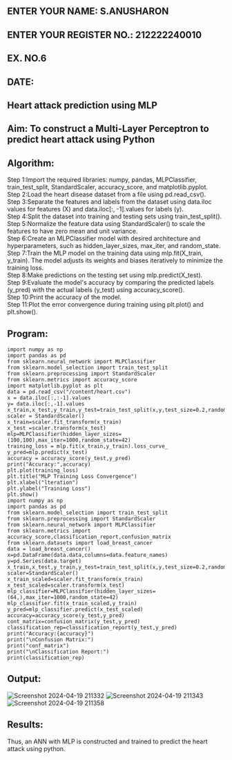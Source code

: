 ## ENTER YOUR NAME: S.ANUSHARON
## ENTER YOUR REGISTER NO.: 212222240010
## EX. NO.6
## DATE:
## Heart attack prediction using MLP
## Aim: To construct a  Multi-Layer Perceptron to predict heart attack using Python
## Algorithm:
Step 1:Import the required libraries: numpy, pandas, MLPClassifier, train_test_split, StandardScaler, accuracy_score, and matplotlib.pyplot.<BR>
Step 2:Load the heart disease dataset from a file using pd.read_csv().<BR>
Step 3:Separate the features and labels from the dataset using data.iloc values for features (X) and data.iloc[:, -1].values for labels (y).<BR>
Step 4:Split the dataset into training and testing sets using train_test_split().<BR>
Step 5:Normalize the feature data using StandardScaler() to scale the features to have zero mean and unit variance.<BR>
Step 6:Create an MLPClassifier model with desired architecture and hyperparameters, such as hidden_layer_sizes, max_iter, and random_state.<BR>
Step 7:Train the MLP model on the training data using mlp.fit(X_train, y_train). The model adjusts its weights and biases iteratively to minimize the training loss.<BR>
Step 8:Make predictions on the testing set using mlp.predict(X_test).<BR>
Step 9:Evaluate the model's accuracy by comparing the predicted labels (y_pred) with the actual labels (y_test) using accuracy_score().<BR>
Step 10:Print the accuracy of the model.<BR>
Step 11:Plot the error convergence during training using plt.plot() and plt.show().<BR>
## Program: 
```
import numpy as np
import pandas as pd
from sklearn.neural_network import MLPClassifier
from sklearn.model_selection import train_test_split
from sklearn.preprocessing import StandardScaler
from sklearn.metrics import accuracy_score
import matplotlib.pyplot as plt
data = pd.read_csv("/content/heart.csv")
x = data.iloc[:,:-1].values
y= data.iloc[:,-1].values
x_train,x_test,y_train,y_test=train_test_split(x,y,test_size=0.2,random_state=42)
scaler = StandardScaler()
x_train=scaler.fit_transform(x_train)
x_test =scaler.transform(x_test)
mlp=MLPClassifier(hidden_layer_sizes=(100,100),max_iter=1000,random_state=42)
training_loss = mlp.fit(x_train,y_train).loss_curve_
y_pred=mlp.predict(x_test)
accuracy = accuracy_score(y_test,y_pred)
print("Accuracy:",accuracy)
plt.plot(training_loss)
plt.title("MLP Training Loss Convergence")
plt.xlabel("lteration")
plt.ylabel("Training Loss")
plt.show()
import numpy as np
import pandas as pd
from sklearn.model_selection import train_test_split
from sklearn.preprocessing import StandardScaler
from sklearn.neural_network import MLPClassifier
from sklearn.metrics import accuracy_score,classification_report,confusion_matrix
from sklearn.datasets import load_breast_cancer
data = load_breast_cancer()
x=pd.DataFrame(data.data,columns=data.feature_names)
y=pd.Series(data.target)
x_train,x_test,y_train,y_test=train_test_split(x,y,test_size=0.2,random_state=42)
scaler=StandardScaler()
x_train_scaled=scaler.fit_transform(x_train)
x_test_scaled=scaler.transform(x_test)
mlp_classifier=MLPClassifier(hidden_layer_sizes=(64,),max_iter=1000,random_state=42)
mlp_classifier.fit(x_train_scaled,y_train)
y_pred=mlp_classifier.predict(x_test_scaled)
accuracy=accuracy_score(y_test,y_pred)
cont_matrix=confusion_matrix(y_test,y_pred)
classification_rep=classification_report(y_test,y_pred)
print("Accuracy:{accuracy}")
print("\nConfusion Matrix:")
print("conf_matrix")
print("\nClassification Report:")
print(classification_rep)
```
## Output:
![Screenshot 2024-04-19 211332](https://github.com/Anusharonselva/EX-6-NN/assets/119405600/f5d58e5a-74cc-46f2-968a-7c1534c60109)
![Screenshot 2024-04-19 211343](https://github.com/Anusharonselva/EX-6-NN/assets/119405600/8f979711-b5c7-4a9d-a64d-f4e1ca9ad3cd)
![Screenshot 2024-04-19 211358](https://github.com/Anusharonselva/EX-6-NN/assets/119405600/07b8aa73-fa7b-4d95-822a-5fcf20c8fe12)

## Results:
Thus, an ANN with MLP is constructed and trained to predict the heart attack using python.
